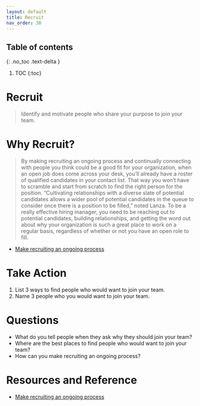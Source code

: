 ```yaml
---
layout: default
title: Recruit
nav_order: 30
---
```


## Table of contents
{: .no_toc .text-delta }

1. TOC
{:toc}

# Recruit
> Identify and motivate people who share your purpose to join your team.

# Why Recruit?
> By making recruiting an ongoing process and continually connecting with people you think could be a good fit for your organization, when an open job does come across your desk, you’ll already have a roster of qualified candidates in your contact list. That way you won’t have to scramble and start from scratch to find the right person for the position.
>“Cultivating relationships with a diverse slate of potential candidates allows a wider pool of potential candidates in the queue to consider once there is a position to be filled,” noted Lanza.
>To be a really effective hiring manager, you need to be reaching out to potential candidates, building relationships, and getting the word out about why your organization is such a great place to work on a regular basis, regardless of whether or not you have an open role to fill.
- [Make recruiting an ongoing process](https://lattice.com/library/how-to-be-a-better-hiring-manager)

# Take Action
1. List 3 ways to find people who would want to join your team.
2. Name 3 people who you would want to join your team.

# Questions
- What do you tell people when they ask why they should join your team?
- Where are the best places to find people who would want to join your team?
- How can you make recruiting an ongoing process?

# Resources and Reference
- [Make recruiting an ongoing process](https://lattice.com/library/how-to-be-a-better-hiring-manager)